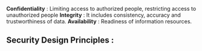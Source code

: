 **Confidentiality** : Limiting access to authorized people, restricting access to unauthorized people
**Integrity** : It includes consistency, accuracy and trustworthiness of data.
**Availability** : Readiness of information resources.

## Security Design Principles :

